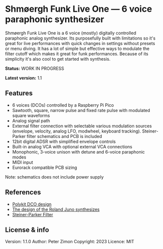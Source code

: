 # Shmøergh Funk Live One — 6 voice paraphonic synthesizer

Shmøergh Funk Live One is a 6 voice (mostly) digitally controlled paraphonic
analog synthesizer. Its purposefully built with limitations so it's great for
live performances with quick changes in settings without presets or menu diving. It
has a lot of simple but effective ways to modulate the filter cutoff which makes
it great for funk performances. Because of its simplicity it's also cool to get
started with synthesis.

**Status:** WORK IN PROGRESS

**Latest version:** 1.1

## Features

- 6 voices (DCOs) controlled by a Raspberry Pi Pico
- Sawtooth, square, narrow pulse and fixed rate pulse with modulated square waveforms
- Analog signal path
- External filter connection with selectable various modulation sources (envelope, velocity, analog LFO, modwheel, keyboard tracking). Steiner-Parker
filter schematics and PCB is included
- 12bit digital ADSR with simplified envelope controls
- Built-in analog VCA with optional external VCA connections
- Monophonic, 3-voice unison with detune and 6-voice paraphonic modes
- MIDI input
- Eurorack compatible PCB sizing

Note: schematics does not include power supply

## References

- [Polykit DCO design](https://github.com/polykit/pico-dco)
- [The design of the Roland Juno synthesizes](https://blog.thea.codes/the-design-of-the-juno-dco/)
- [Steiner-Parker Filter](https://yusynth.net/Modular/EN/STEINERVCF/index-v2.html)

## License & info

Version: 1.1.0
Author: Peter Zimon
Copyright: 2023
Licence: MIT

